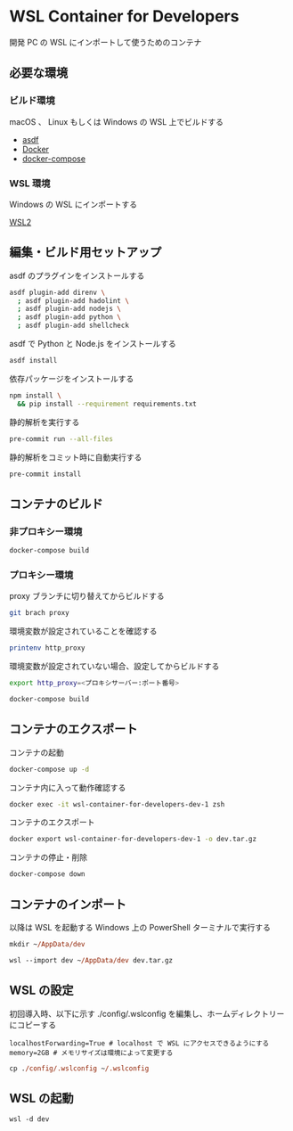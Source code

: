 # WSL Container for Developers

開発 PC の WSL にインポートして使うためのコンテナ

## 必要な環境

### ビルド環境

macOS 、 Linux もしくは Windows の WSL 上でビルドする

- [asdf]
- [Docker]
- [docker-compose]

### WSL 環境

Windows の WSL にインポートする

[WSL2]

## 編集・ビルド用セットアップ

asdf のプラグインをインストールする

```bash
asdf plugin-add direnv \
  ; asdf plugin-add hadolint \
  ; asdf plugin-add nodejs \
  ; asdf plugin-add python \
  ; asdf plugin-add shellcheck
```

asdf で Python と Node.js をインストールする

```bash
asdf install
```

依存パッケージをインストールする

```bash
npm install \
  && pip install --requirement requirements.txt
```

静的解析を実行する

```bash
pre-commit run --all-files
```

静的解析をコミット時に自動実行する

```bash
pre-commit install
```

## コンテナのビルド

### 非プロキシー環境

```bash
docker-compose build
```

### プロキシー環境

proxy ブランチに切り替えてからビルドする

```bash
git brach proxy
```

環境変数が設定されていることを確認する

```bash
printenv http_proxy
```

環境変数が設定されていない場合、設定してからビルドする

```bash
export http_proxy=<プロキシサーバー:ポート番号>
```

```bash
docker-compose build
```

## コンテナのエクスポート

コンテナの起動

```bash
docker-compose up -d
```

コンテナ内に入って動作確認する

```bash
docker exec -it wsl-container-for-developers-dev-1 zsh
```

コンテナのエクスポート

```bash
docker export wsl-container-for-developers-dev-1 -o dev.tar.gz
```

コンテナの停止・削除

```bash
docker-compose down
```

## コンテナのインポート

以降は WSL を起動する Windows 上の PowerShell ターミナルで実行する

```ps
mkdir ~/AppData/dev
```

```ps
wsl --import dev ~/AppData/dev dev.tar.gz
```

## WSL の設定

初回導入時、以下に示す ./config/.wslconfig を編集し、ホームディレクトリーにコピーする

```text
localhostForwarding=True # localhost で WSL にアクセスできるようにする
memory=2GB # メモリサイズは環境によって変更する
```

```ps
cp ./config/.wslconfig ~/.wslconfig
```

## WSL の起動

```ps
wsl -d dev
```

[asdf]: https://github.com/asdf-vm/asdf
[docker]: https://www.docker.com/
[docker-compose]: https://docs.docker.jp/compose/toc.html
[wsl2]: https://docs.microsoft.com/ja-jp/windows/wsl/install
